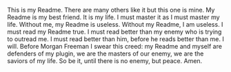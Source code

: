This is my Readme. There are many others like it but this one is mine. My Readme is my best friend. It is my life. I must
master it as I must master my life. Without me, my Readme is useless. Without my Readme, I am useless. I must read my
Readme true. I must read better than my enemy who is trying to outread me. I must read better than him, before he reads
better than me. I will. Before Morgan Freeman I swear this creed: my Readme and myself are defenders of my plugin, we
are the masters of our enemy, we are the saviors of my life. So be it, until there is no enemy, but peace. Amen.
